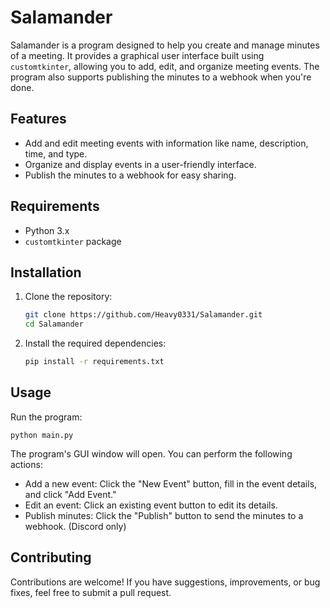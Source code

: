 # Salamander

Salamander is a program designed to help you create and manage minutes of a meeting. It provides a graphical user interface built using `customtkinter`, allowing you to add, edit, and organize meeting events. The program also supports publishing the minutes to a webhook when you're done.

## Features

- Add and edit meeting events with information like name, description, time, and type.
- Organize and display events in a user-friendly interface.
- Publish the minutes to a webhook for easy sharing.

## Requirements

- Python 3.x
- `customtkinter` package

## Installation

1. Clone the repository:

   ```sh
   git clone https://github.com/Heavy0331/Salamander.git
   cd Salamander
   
2. Install the required dependencies:

   ```sh
   pip install -r requirements.txt

## Usage

Run the program:

    python main.py

    
   The program's GUI window will open. You can perform the following actions:
   - Add a new event: Click the "New Event" button, fill in the event details, and click "Add Event."
   - Edit an event: Click an existing event button to edit its details.
   - Publish minutes: Click the "Publish" button to send the minutes to a webhook. (Discord only)
        

## Contributing

Contributions are welcome! If you have suggestions, improvements, or bug fixes, feel free to submit a pull request.
